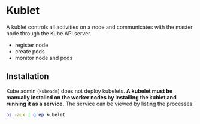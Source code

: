 # Kublet
A kublet controls all activities on a node and communicates with the master node through the Kube API server.
- register node
- create pods
- monitor node and pods

## Installation
Kube admin (`kubeadm`) does not deploy kubelets. **A kubelet must be manually installed on the worker nodes by installing the kublet and running it as a service.** The service can be viewed by listing the processes.

```bash
ps -aux | grep kubelet
```

